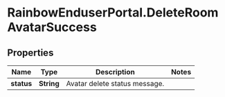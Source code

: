 # RainbowEnduserPortal.DeleteRoomAvatarSuccess

## Properties

Name | Type | Description | Notes
------------ | ------------- | ------------- | -------------
**status** | **String** | Avatar delete status message. | 


